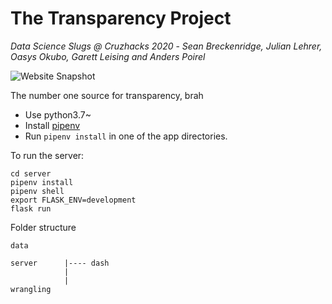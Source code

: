 # The Transparency Project
*Data Science Slugs @ Cruzhacks 2020* -
*Sean Breckenridge, Julian Lehrer, Oasys Okubo, Garett Leising and Anders Poirel*

![Website Snapshot](https://i.imgur.com/MWG9lS5.jpg)

The number one source for transparency, brah

- Use python3.7~
- Install [pipenv](https://github.com/pypa/pipenv)
- Run `pipenv install` in one of the app directories.

To run the server:

```
cd server
pipenv install
pipenv shell
export FLASK_ENV=development
flask run
```

Folder structure
```
data 

server      |---- dash
            |
            |
wrangling
```
